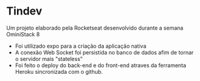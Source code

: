 # Tindev
Um projeto elaborado pela Rocketseat desenvolvido durante a semana OminiStack 8
* Foi utilizado expo para a criação da aplicação nativa
* A conexão Web Socket foi persistida no banco de dados afim de tornar o servidor mais "stateless"
* Foi feito o deploy do back-end e do front-end atraves da ferramenta Heroku sincronizada com o github.  
